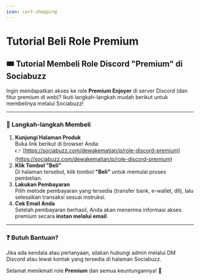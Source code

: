 ```yaml
---
icon: cart-shopping
---
```


# Tutorial Beli Role Premium

## 🎟️ Tutorial Membeli Role Discord "Premium" di Sociabuzz

Ingin mendapatkan akses ke role **Premium Enjoyer** di server Discord (dan fitur premium di web)? Ikuti langkah-langkah mudah berikut untuk membelinya melalui Sociabuzz!

***

### 🛒 Langkah-langkah Membeli

1. **Kunjungi Halaman Produk**   \
   Buka link berikut di browser Anda:\
   👉 [https://sociabuzz.com/dewakematian/p/role-discord-premium](https://sociabuzz.com/dewakematian/p/role-discord-premium)
2. **Klik Tombol "Beli"**   \
   Di halaman tersebut, klik tombol **"Beli"** untuk memulai proses pembelian.
3. **Lakukan Pembayaran**   \
   Pilih metode pembayaran yang tersedia (transfer bank, e-wallet, dll), lalu selesaikan transaksi sesuai instruksi.
4. **Cek Email Anda**   \
   Setelah pembayaran berhasil, Anda akan menerima informasi akses premium secara **instan melalui email**.

***

### ❓ Butuh Bantuan?

Jika ada kendala atau pertanyaan, silakan hubungi admin melalui DM Discord atau lewat kontak yang tersedia di halaman Sociabuzz.

Selamat menikmati role **Premium** dan semua keuntungannya! 🚀

